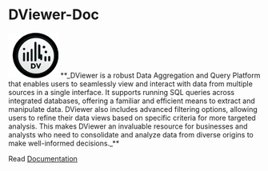# DViewer-Doc

<img src="docs/img/logo.png" alt="logo" width="100"/>
**_DViewer is a robust Data Aggregation and Query Platform that enables users to seamlessly view and interact with data from multiple sources in a single interface. It supports running SQL queries across integrated databases, offering a familiar and efficient means to extract and manipulate data. DViewer also includes advanced filtering options, allowing users to refine their data views based on specific criteria for more targeted analysis. This makes DViewer an invaluable resource for businesses and analysts who need to consolidate and analyze data from diverse origins to make well-informed decisions._**


Read [Documentation](https://jeevanvsan.github.io/DViewer-Doc/)
